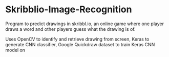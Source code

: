 # Skribblio-Image-Recognition

Program to predict drawings in skribbl.io, an online game where one player draws a word and other players guess what the drawing is of.

Uses OpenCV to identify and retrieve drawing from screen, Keras to generate CNN classifier, Google Quickdraw dataset to train Keras CNN model on
